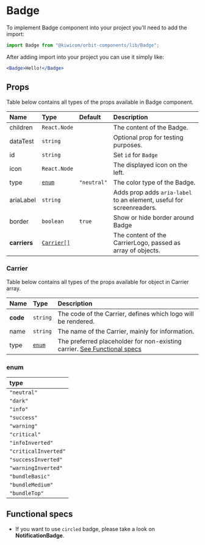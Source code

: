 # Badge

To implement Badge component into your project you'll need to add the import:

```jsx
import Badge from "@kiwicom/orbit-components/lib/Badge";
```

After adding import into your project you can use it simply like:

```jsx
<Badge>Hello!</Badge>
```

## Props

Table below contains all types of the props available in Badge component.

| Name         | Type                    | Default     | Description                                                          |
| :----------- | :---------------------- | :---------- | :------------------------------------------------------------------- |
| children     | `React.Node`            |             | The content of the Badge.                                            |
| dataTest     | `string`                |             | Optional prop for testing purposes.                                  |
| id           | `string`                |             | Set `id` for `Badge`                                                 |
| icon         | `React.Node`            |             | The displayed icon on the left.                                      |
| type         | [`enum`](#enum)         | `"neutral"` | The color type of the Badge.                                         |
| ariaLabel    | `string`                |             | Adds prop adds `aria-label` to an element, useful for screenreaders. |
| border       | `boolean`               | `true`      | Show or hide border around Badge                                     |
| **carriers** | [`Carrier[]`](#carrier) |             | The content of the CarrierLogo, passed as array of objects.          |

### Carrier

Table below contains all types of the props available for object in Carrier array.

| Name     | Type            | Description                                                                                   |
| :------- | :-------------- | :-------------------------------------------------------------------------------------------- |
| **code** | `string`        | The code of the Carrier, defines which logo will be rendered.                                 |
| name     | `string`        | The name of the Carrier, mainly for information.                                              |
| type     | [`enum`](#enum) | The preferred placeholder for non-existing carrier. [See Functional specs](#functional-specs) |

### enum

| type                 |
| :------------------- |
| `"neutral"`          |
| `"dark"`             |
| `"info"`             |
| `"success"`          |
| `"warning"`          |
| `"critical"`         |
| `"infoInverted"`     |
| `"criticalInverted"` |
| `"successInverted"`  |
| `"warningInverted"`  |
| `"bundleBasic"`      |
| `"bundleMedium"`     |
| `"bundleTop"`        |

## Functional specs

- If you want to use `circled` badge, please take a look on **NotificationBadge**.
